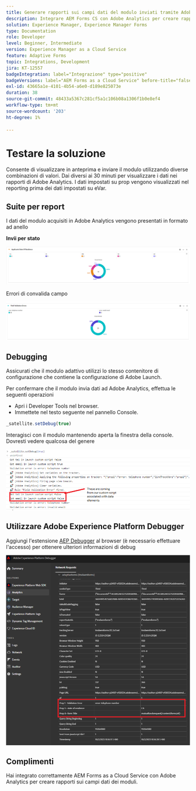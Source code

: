 ```yaml
---
title: Generare rapporti sui campi dati del modulo inviati tramite Adobe Analytics
description: Integrare AEM Forms CS con Adobe Analytics per creare rapporti sui campi dati dei moduli
solution: Experience Manager, Experience Manager Forms
type: Documentation
role: Developer
level: Beginner, Intermediate
version: Experience Manager as a Cloud Service
feature: Adaptive Forms
topic: Integrations, Development
jira: KT-12557
badgeIntegration: label="Integrazione" type="positive"
badgeVersions: label="AEM Forms as a Cloud Service" before-title="false"
exl-id: 43665a1e-4101-4b54-a6e0-d189e825073e
duration: 38
source-git-commit: 48433a5367c281cf5a1c106b08a1306f1b0e8ef4
workflow-type: tm+mt
source-wordcount: '203'
ht-degree: 1%

---
```


# Testare la soluzione

Consente di visualizzare in anteprima e inviare il modulo utilizzando diverse combinazioni di valori. Dai diversi ai 30 minuti per visualizzare i dati nei rapporti di Adobe Analytics. I dati impostati su prop vengono visualizzati nel reporting prima dei dati impostati su eVar.

## Suite per report

I dati del modulo acquisiti in Adobe Analytics vengono presentati in formato ad anello

**Invii per stato**

![applicantsbystate](assets/donut.png)

Errori di convalida campo

![errore-convalida-campo](assets/donut-field-validation.png)

## Debugging

Assicurati che il modulo adattivo utilizzi lo stesso contenitore di configurazione che contiene la configurazione di Adobe Launch.

Per confermare che il modulo invia dati ad Adobe Analytics, effettua le seguenti operazioni

* Apri i Developer Tools nel browser.
* Immettete nel testo seguente nel pannello Console.

```javascript
_satellite.setDebug(true)
```

Interagisci con il modulo mantenendo aperta la finestra della console. Dovresti vedere qualcosa del genere

![console-debug](assets/debug.png)

## Utilizzare Adobe Experience Platform Debugger

Aggiungi l&#39;estensione [AEP Debugger](https://experienceleague.adobe.com/docs/experience-platform/debugger/home.html?lang=it) al browser (è necessario effettuare l&#39;accesso) per ottenere ulteriori informazioni di debug

![platform-debugger](assets/platform-debugger.png)

## Complimenti

Hai integrato correttamente AEM Forms as a Cloud Service con Adobe Analytics per creare rapporti sui campi dati dei moduli.